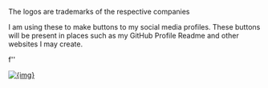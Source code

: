 The logos are trademarks of the respective companies

I am using these to make buttons to my social media profiles.
These buttons will be present in places such as my GitHub Profile Readme and other websites I may create.


f''

[![{img}](https://github.com/aahnik/aahnik/blob/master/social_media_logos/{img}.png?raw=true)]({link})